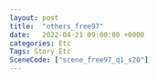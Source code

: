 ```yaml
---
layout: post
title:  "others_free97"
date:   2022-04-21 09:00:00 +0000
categories: Etc
Tags: Story Etc
SceneCode: ["scene_free97_q1_s20"]
---
```

